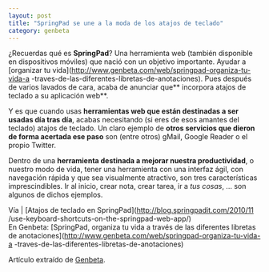 ```yaml
---
layout: post
title: "SpringPad se une a la moda de los atajos de teclado"
category: genbeta
---
```




¿Recuerdas qué es **SpringPad**? Una herramienta web (también disponible en
dispositivos móviles) que nació con un objetivo importante. Ayudar a
[organizar tu vida](http://www.genbeta.com/web/springpad-organiza-tu-vida-a
-traves-de-las-diferentes-libretas-de-anotaciones). Pues después de varios
lavados de cara, acaba de anunciar que** incorpora atajos de teclado a su
aplicación web**.

Y es que cuando usas **herramientas web que están destinadas a ser usadas día
tras día**, acabas necesitando (si eres de esos amantes del teclado) atajos de
teclado. Un claro ejemplo de **otros servicios que dieron de forma acertada
ese paso** son (entre otros) gMail, Google Reader o el propio Twitter.

Dentro de una **herramienta destinada a mejorar nuestra productividad**, o
nuestro modo de vida, tener una herramienta con una interfaz ágil, con
navegación rápida y que sea visualmente atractivo, son tres características
imprescindibles. Ir al inicio, crear nota, crear tarea, ir a _tus cosas_, ...
son algunos de dichos ejemplos.

Vía | [Atajos de teclado en SpringPad](http://blog.springpadit.com/2010/11
/use-keyboard-shortcuts-on-the-springpad-web-app/)  
En Genbeta: [SpringPad, organiza tu vida a través de las diferentes libretas
de anotaciones](http://www.genbeta.com/web/springpad-organiza-tu-vida-a
-traves-de-las-diferentes-libretas-de-anotaciones)

Artículo extraído de [Genbeta](http://www.genbeta.com).